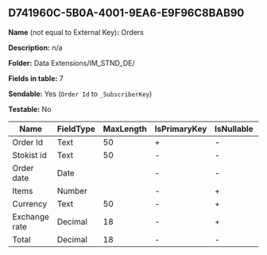 ## D741960C-5B0A-4001-9EA6-E9F96C8BAB90

**Name** (not equal to External Key)**:** Orders

**Description:** n/a

**Folder:** Data Extensions/IM_STND_DE/

**Fields in table:** 7

**Sendable:** Yes (`Order Id` to `_SubscriberKey`)

**Testable:** No

| Name | FieldType | MaxLength | IsPrimaryKey | IsNullable | DefaultValue |
| --- | --- | --- | --- | --- | --- |
| Order Id | Text | 50 | + | - |  |
| Stokist id | Text | 50 | - | - |  |
| Order date | Date |  | - | - |  |
| Items | Number |  | - | + |  |
| Currency | Text | 50 | - | + |  |
| Exchange rate | Decimal | 18 | - | + |  |
| Total | Decimal | 18 | - | - |  |
